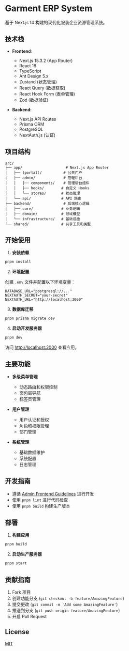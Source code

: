 # Garment ERP System

基于 Next.js 14 构建的现代化服装企业资源管理系统。

## 技术栈

- **Frontend**:
  - Next.js 15.3.2 (App Router)
  - React 18
  - TypeScript
  - Ant Design 5.x
  - Zustand (状态管理)
  - React Query (数据获取)
  - React Hook Form (表单管理)
  - Zod (数据验证)

- **Backend**:
  - Next.js API Routes
  - Prisma ORM
  - PostgreSQL
  - NextAuth.js (认证)

## 项目结构

```
src/
├── app/                    # Next.js App Router
│   ├── (portal)/          # 公共门户
│   ├── admin/             # 管理后台
│   │   ├── components/    # 管理后台组件
│   │   ├── hooks/        # 自定义 Hooks
│   │   └── stores/       # 状态管理
│   └── api/              # API 路由
├── backend/               # 后端核心逻辑
│   ├── core/             # 业务逻辑
│   ├── domain/           # 领域模型
│   └── infrastructure/   # 基础设施
└── shared/               # 共享工具和类型
```

## 开始使用

1. **安装依赖**

```bash
pnpm install
```

2. **环境配置**

创建 `.env` 文件并配置以下环境变量：

```env
DATABASE_URL="postgresql://..."
NEXTAUTH_SECRET="your-secret"
NEXTAUTH_URL="http://localhost:3000"
```

3. **数据库迁移**

```bash
pnpm prisma migrate dev
```

4. **启动开发服务器**

```bash
pnpm dev
```

访问 [http://localhost:3000](http://localhost:3000) 查看应用。

## 主要功能

- **多级菜单管理**
  - 动态路由和权限控制
  - 面包屑导航
  - 标签页管理

- **用户管理**
  - 用户认证和授权
  - 角色和权限管理
  - 部门管理

- **系统管理**
  - 基础数据维护
  - 系统配置
  - 日志管理

## 开发指南

- 遵循 [Admin Frontend Guidelines](./.cursor/rules/admin-frontend.mdc) 进行开发
- 使用 `pnpm lint` 进行代码检查
- 使用 `pnpm build` 构建生产版本

## 部署

1. **构建应用**

```bash
pnpm build
```

2. **启动生产服务器**

```bash
pnpm start
```

## 贡献指南

1. Fork 项目
2. 创建功能分支 (`git checkout -b feature/AmazingFeature`)
3. 提交更改 (`git commit -m 'Add some AmazingFeature'`)
4. 推送到分支 (`git push origin feature/AmazingFeature`)
5. 开启 Pull Request

## License

[MIT](LICENSE)
